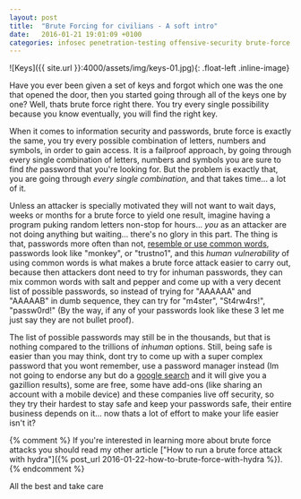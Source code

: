 ```yaml
---
layout: post
title:  "Brute Forcing for civilians - A soft intro"
date:   2016-01-21 19:01:09 +0100
categories: infosec penetration-testing offensive-security brute-force
---
```

![Keys]({{ site.url }}:4000/assets/img/keys-01.jpg){: .float-left .inline-image}

Have you ever been given a set of keys and forgot which one was the one that opened the door, then you started going through all of the keys one by one? Well, thats brute force right there. You try every single possibility because you know eventually, you will find the right key.

When it comes to information security and passwords, brute force is exactly the same, you try every possible combination of letters, numbers and symbols, in order to gain access. It is a failproof approach, by going through every single combination of letters, numbers and symbols you are sure to find _the_ password that you're looking for. But the problem is exactly that, you are going through _every single combination_, and that takes time... a lot of it.

Unless an attacker is specially motivated they will not want to wait days, weeks or months for a brute force to yield one result, imagine having a program puking random letters non-stop for hours... *you* as an attacker are not doing anything but waiting... there's no glory in this part. The thing is that, passwords more often than not, [resemble or use common words][common-passwords], passwords look like "monkey", or "trustno1", and this _human vulnerability_ of using common words is what makes a brute force attack easier to carry out, because then attackers dont need to try for inhuman passwords, they can mix common words with salt and pepper and come up with a very decent list of possible passwords, so instead of trying for "AAAAAA" and "AAAAAB" in dumb sequence, they can try for "m4ster", "St4rw4rs!", "passw0rd!" (By the way, if any of your passwords look like these 3 let me just say they are not bullet proof).

The list of possible passwords may still be in the thousands, but that is nothing compared to the trillions of _inhuman_ options. Still, being safe is easier than you may think, dont try to come up with a super complex password that you wont remember, use a password manager instead (Im not going to endorse any but do a [google search][google-password-manager] and it will give you a gazillion results), some are free, some have add-ons (like sharing an account with a mobile device) and these companies live off security, so they try their hardest to stay safe and keep your passwords safe, their entire business depends on it... now thats a lot of effort to make your life easier isn't it?

{% comment %}
If you're interested in learning more about brute force attacks you should read my other article ["How to run a brute force attack with hydra"]({% post_url 2016-01-22-how-to-brute-force-with-hydra %}).
{% endcomment %}

All the best and take care

[common-passwords]: http://gizmodo.com/the-25-most-popular-passwords-of-2014-were-all-doomed-1680596951
[google-password-manager]: http://lmgtfy.com/?q=password+manager
